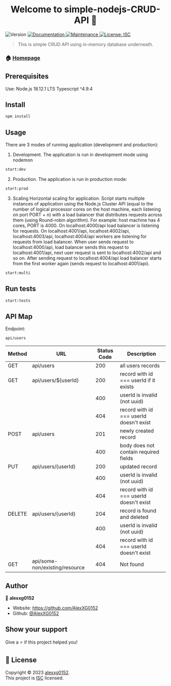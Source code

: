 <h1 align="center">Welcome to simple-nodejs-CRUD-API 👋</h1>
<p>
  <img alt="Version" src="https://img.shields.io/badge/version-1.0.0-blue.svg?cacheSeconds=2592000" />
  <a href="https://github.com/AlexXG0152/simple-nodejs-CRUD-API#readme" target="_blank">
    <img alt="Documentation" src="https://img.shields.io/badge/documentation-yes-brightgreen.svg" />
  </a>
  <a href="https://github.com/AlexXG0152/simple-nodejs-CRUD-API/graphs/commit-activity" target="_blank">
    <img alt="Maintenance" src="https://img.shields.io/badge/Maintained%3F-yes-green.svg" />
  </a>
  <a href="https://github.com/AlexXG0152/simple-nodejs-CRUD-API/blob/master/LICENSE" target="_blank">
    <img alt="License: ISC" src="https://img.shields.io/github/license/AlexXG0152/simple-nodejs-CRUD-API" />
  </a>
</p>

> This is simple CRUD API using in-memory database underneath.

### 🏠 [Homepage](https://github.com/AlexXG0152/simple-nodejs-CRUD-API)

## Prerequisites

Use:
Node.js 18.12.1 LTS
Typescript ^4.9.4



## Install

```sh
npm install
```

## Usage

There are 3 modes of running application (development and production):
1. Development.
The application is run in development mode using nodemon 

```sh
start:dev
```

2. Production.
The application is run in production mode: 

```sh
start:prod
```

3. Scaling
Horizontal scaling for application. Script starts multiple instances of application using the Node.js Cluster API (equal to the number of logical processor cores on the host machine, each listening on port PORT + n) with a load balancer that distributes requests across them (using Round-robin algorithm). For example: host machine has 4 cores, PORT is 4000. On localhost:4000/api load balancer is listening for requests. On localhost:4001/api, localhost:4002/api, localhost:4003/api, localhost:4004/api workers are listening for requests from load balancer. When user sends request to localhost:4000/api, load balancer sends this request to localhost:4001/api, next user request is sent to localhost:4002/api and so on. After sending request to localhost:4004/api load balancer starts from the first worker again (sends request to localhost:4001/api).

```sh
start:multi
```

## Run tests

```sh
start:tests
```

## API Map

Endpoint:  
```sh
api/users
```

| Method | URL                               | Status Code | Description                             |
|--------|-----------------------------------|-------------|-----------------------------------------|
| GET    | api/users                         | 200         | all users records                       |
| GET    | api/users/${userId}               | 200         | record with id === userId if it exists  |
|        |                                   | 400         | userId is invalid (not uuid)            |
|        |                                   | 404         | record with id === userId doesn't exist |
| POST   | api/users                         | 201         | newly created record                    |
|        |                                   | 400         | body does not contain required fields   |
| PUT    | api/users/{userId}                | 200         | updated record                          |
|        |                                   | 400         | userId is invalid (not uuid)            |
|        |                                   | 404         | record with id === userId doesn't exist |
| DELETE | api/users/{userId}                | 204         | record is found and deleted             |
|        |                                   | 400         | userId is invalid (not uuid)            |
|        |                                   | 404         | record with id === userId doesn't exist |
| GET    | api/some-non/existing/resource    | 404         | Not found                               |


## Author

👤 **alexxg0152**

* Website: https://github.com/AlexXG0152
* Github: [@AlexXG0152](https://github.com/AlexXG0152)

## Show your support

Give a ⭐️ if this project helped you!

## 📝 License

Copyright © 2023 [alexxg0152](https://github.com/AlexXG0152).<br />
This project is [ISC](https://github.com/AlexXG0152/simple-nodejs-CRUD-API/blob/master/LICENSE) licensed.


